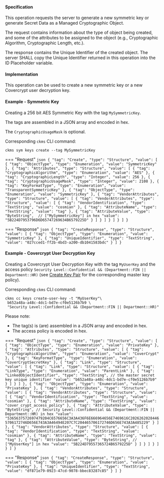 #### Specification

This operation requests the server to generate a new symmetric key or generate Secret Data as a Managed Cryptographic
Object.

The request contains information about the type of object being created, and some of the attributes to be assigned to
the object (e.g., Cryptographic Algorithm, Cryptographic Length, etc.).

The response contains the Unique Identifier of the created object. The server SHALL copy the Unique Identifier returned
in this operation into the ID Placeholder variable.

#### Implementation

This operation can be used to create a new symmetric key or a new Covercrypt user decryption key.

#### Example - Symmetric Key

Creating a 256 bit AES Symmetric Key with the tag `MySymmetricKey`.

The tags are assembled in a JSON array and encoded in hex.

The `CryptographicUsageMask` is optional. 

Corresponding `ckms` CLI command:

```shell
ckms sym keys create --tag MySymmetricKey 
```

=== "Request"
    ```json
    {
      "tag": "Create",
      "type": "Structure",
      "value": [
        {
          "tag": "ObjectType",
          "type": "Enumeration",
          "value": "SymmetricKey"
        },
        {
          "tag": "Attributes",
          "type": "Structure",
          "value": [
            {
              "tag": "CryptographicAlgorithm",
              "type": "Enumeration",
              "value": "AES"
            },
            {
              "tag": "CryptographicLength",
              "type": "Integer",
              "value": 256
            },
            {
              "tag": "CryptographicUsageMask",
              "type": "Integer",
              "value": 2108
            },
            {
              "tag": "KeyFormatType",
              "type": "Enumeration",
              "value": "TransparentSymmetricKey"
            },
            {
              "tag": "ObjectType",
              "type": "Enumeration",
              "value": "SymmetricKey"
            },
            {
              "tag": "VendorAttributes",
              "type": "Structure",
              "value": [
                {
                  "tag": "VendorAttributes",
                  "type": "Structure",
                  "value": [
                    {
                      "tag": "VendorIdentification",
                      "type": "TextString",
                      "value": "cosmian"
                    },
                    {
                      "tag": "AttributeName",
                      "type": "TextString",
                      "value": "tag"
                    },
                    {
                      "tag": "AttributeValue",
                      "type": "ByteString", 
                      // ["MySymmetricKey"] in hex
                      "value": "5B224D7953796D6D65747269634B6579225D"
                    }
                  ]
                }
              ]
            }
          ]
        }
      ]
    }
    ```

=== "Response"
    ```json
    {
      "tag": "CreateResponse",
      "type": "Structure",
      "value": [
        {
          "tag": "ObjectType",
          "type": "Enumeration",
          "value": "SymmetricKey"
        },
        {
          "tag": "UniqueIdentifier",
          "type": "TextString",
          "value": "027cced1-ff2b-4bd3-a200-db1041583bdc"
        }
      ]
    } 
    ```
#### Example - Covercrypt User Decryption Key

Creating a Covercrypt User Decryption Key with the tag `MyUserKey` and the access policy `Security Level::Confidential && (Department::FIN || Department::HR)`
(see [Create Key Pair](./_create_key_pair.md) for the corresponding master key policy).

Corresponding `ckms` CLI command:

```shell
ckms cc keys create-user-key -t "MyUserKey"\
 b652a48a-a48c-4dc1-bd7e-cf0e5126b7b9 \
 "Security Level::Confidential && (Department::FIN || Department::HR)"
```

Please note:

 - The tag(s) is (are) assembled in a JSON array and encoded in hex.
 - The access policy is encoded in hex.

=== "Request"
    ```json
    {
      "tag": "Create",
      "type": "Structure",
      "value": [
        {
          "tag": "ObjectType",
          "type": "Enumeration",
          "value": "PrivateKey"
        },
        {
          "tag": "Attributes",
          "type": "Structure",
          "value": [
            {
              "tag": "CryptographicAlgorithm",
              "type": "Enumeration",
              "value": "CoverCrypt"
            },
            {
              "tag": "KeyFormatType",
              "type": "Enumeration",
              "value": "CoverCryptSecretKey"
            },
            {
              "tag": "Link",
              "type": "Structure",
              "value": [
                {
                  "tag": "Link",
                  "type": "Structure",
                  "value": [
                    {
                      "tag": "LinkType",
                      "type": "Enumeration",
                      "value": "ParentLink"
                    },
                    {
                      "tag": "LinkedObjectIdentifier",
                      "type": "TextString",
                      // the master secret key unique identifier
                      "value": "b652a48a-a48c-4dc1-bd7e-cf0e5126b7b9"
                    }
                  ]
                }
              ]
            },
            {
              "tag": "ObjectType",
              "type": "Enumeration",
              "value": "PrivateKey"
            },
            {
              "tag": "VendorAttributes",
              "type": "Structure",
              "value": [
                {
                  "tag": "VendorAttributes",
                  "type": "Structure",
                  "value": [
                    {
                      "tag": "VendorIdentification",
                      "type": "TextString",
                      "value": "cosmian"
                    },
                    {
                      "tag": "AttributeName",
                      "type": "TextString",
                      "value": "cover_crypt_access_policy"
                    },
                    {
                      "tag": "AttributeValue",
                      "type": "ByteString",
                      // Security Level::Confidential && (Department::FIN || Department::HR) in hex
                      "value": "5365637572697479204C6576656C3A3A436F6E666964656E7469616C20262620284465706172746D656E743A3A46494E207C7C204465706172746D656E743A3A485229"
                    }
                  ]
                },
                {
                  "tag": "VendorAttributes",
                  "type": "Structure",
                  "value": [
                    {
                      "tag": "VendorIdentification",
                      "type": "TextString",
                      "value": "cosmian"
                    },
                    {
                      "tag": "AttributeName",
                      "type": "TextString",
                      "value": "tag"
                    },
                    {
                      "tag": "AttributeValue",
                      "type": "ByteString",
                      // ["MyUserKey"] in hex
                      "value": "5B224D79557365724B6579225D"
                    }
                  ]
                }
              ]
            }
          ]
        }
      ]
    }
    ```

=== "Response"
    ```json
    {
      "tag": "CreateResponse",
      "type": "Structure",
      "value": [
        {
          "tag": "ObjectType",
          "type": "Enumeration",
          "value": "PrivateKey"
        },
        {
          "tag": "UniqueIdentifier",
          "type": "TextString",
          "value": "df871e79-0923-47cd-9078-bbec83287c85"
        }
      ]
    }    
    ```


